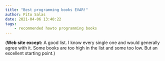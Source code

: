 ```yaml
---
title: "Best programming books EVAR!"
author: Pito Salas
date: 2021-04-06 13:40:22
tags:
    - recommended howto programming books
---
```


(**Web site except:** A good list. I know every single one and would generally agree with it. Some books are too high in the list and some too low. But an excellent starting point.) 
